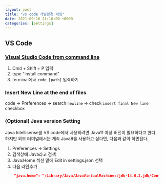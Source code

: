 ```yaml
---
layout: post
title: "vs code 개발환경 세팅"
date: 2021-09-16 21:10:00 +0900
categories: [Settings]
---
```


## VS Code

### [Visual Studio Code from command line](https://flutterigniter.com/open-vscode-command-line/)

1. Cmd + Shift + P 입력
2. type "install command"
3. terminal에서 ```code [path]``` 입력하기

### Insert New Line at the end of files

code -> Preferences -> search `newline` -> check `insert final New line` checkbox

### (Optional) Java version Setting
Java Intellisense를 VS code에서 사용하려면 Java11 이상 버전이 필요하다고 한다. 하지만 외부 터미널에서는 계속 Java8을 사용하고 싶다면, 다음과 같이 하면된다.
1. Preferences -> Settings
2. 검색창에 Java라고 검색
3. Java:Home 섹션 밑에 Edit in settings.json 선택
4. 다음 라인추가
``` json
    "java.home": "/Library/Java/JavaVirtualMachines/jdk-14.0.2.jdk/Contents/Home"
```
